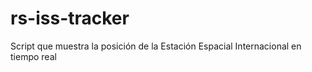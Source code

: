 # rs-iss-tracker
Script que muestra la posición de la Estación Espacial Internacional en tiempo real

